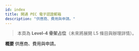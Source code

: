 ```yaml
---
id: index
title: 開通 PEC 電子認證郵箱
description: "供應商、費用與申請。"
---
```


> 本頁為 **Level-4 骨架占位**（未來將展開 L5 條目與辦理詳情）。

**概要**
供應商、費用與申請。
